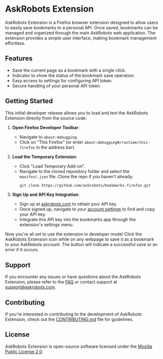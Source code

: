 # AskRobots Extension

AskRobots Extension is a Firefox browser extension designed to allow users to easily save bookmarks to a personal API. 
Once saved, bookmarks can be managed and organized through the main AskRobots web application. The extension provides 
a simple user interface, making bookmark management effortless.

## Features
- Save the current page as a bookmark with a single click.
- Indicator to show the status of the bookmark save operation.
- Easy access to settings for configuring API token.
- Secure handling of your personal API token.

## Getting Started


This initial developer release allows you to load and test the AskRobots Extension directly from the source code:

1. **Open Firefox Developer Toolbar**:
   - Navigate to `about:debugging`.
   - Click on "This Firefox" (or enter `about:debugging#/runtime/this-firefox` in the address bar).

2. **Load the Temporary Extension**:
   - Click "Load Temporary Add-on".
   - Navigate to the cloned repository folder and select the `manifest.json` file. Clone the repo if you haven't already:
     ```bash
     git clone https://github.com/askrobots/bookmarks-firefox.git
     ```

3. **Sign Up and API Key Integration**:
   - Sign up at [askrobots.com](https://askrobots.com/signup) to obtain your API key.
   - Once signed up, navigate to your [account settings](https://askrobots.com/userauth/apikeys/) to find and copy your API key.
   - Integrate this API key into the bookmarks app through the extension's settings menu.

Now you're all set to use the extension in developer mode! Click the AskRobots Extension icon while on any webpage to save it as a bookmark to your AskRobots account. The button will indicate a successful save or an error if it occurs.

## Support

If you encounter any issues or have questions about the AskRobots Extension, please refer to the [FAQ](link-to-faq) or contact support at support@askrobots.com.

## Contributing

If you're interested in contributing to the development of AskRobots Extension, check out the [CONTRIBUTING.md](link-to-contributing) file for guidelines.

## License

AskRobots Extension is open-source software licensed under the [Mozilla Public License 2.0](link-to-license).

